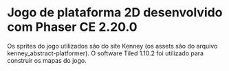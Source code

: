 # Jogo de plataforma 2D desenvolvido com Phaser CE 2.20.0 

Os sprites do jogo utilizados são do site Kenney (os assets são do arquivo kenney_abstract-platformer).
O software Tiled 1.10.2 foi utilizado para construir os mapas do jogo.
